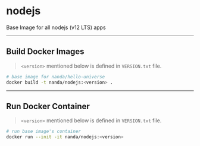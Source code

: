 # nodejs
Base Image for all nodejs (v12 LTS) apps

---
## Build Docker Images
> `<version>` mentioned below is defined in `VERSION.txt` file.
```sh
# base image for nanda/hello-universe
docker build -t nanda/nodejs:<version> .
```

---
## Run Docker Container
> `<version>` mentioned below is defined in `VERSION.txt` file.
```sh
# run base image's container
docker run --init -it nanda/nodejs:<version>
```
